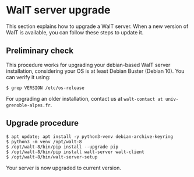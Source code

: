 
# WalT server upgrade

This section explains how to upgrade a WalT server.
When a new version of WalT is available, you can follow these steps to update it.


## Preliminary check

This procedure works for upgrading your debian-based WalT server installation,
considering your OS is at least Debian Buster (Debian 10).
You can verify it using:
```
$ grep VERSION /etc/os-release
```

For upgrading an older installation, contact us at `walt-contact at univ-grenoble-alpes.fr`.


## Upgrade procedure

```
$ apt update; apt install -y python3-venv debian-archive-keyring
$ python3 -m venv /opt/walt-8
$ /opt/walt-8/bin/pip install --upgrade pip
$ /opt/walt-8/bin/pip install walt-server walt-client
$ /opt/walt-8/bin/walt-server-setup
```

Your server is now upgraded to current version.
